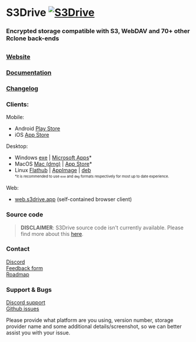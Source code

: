 # S3Drive [![S3Drive](https://web.s3drive.app/assets/assets/logos/logo_42.png)](https://s3drive.app/)

### Encrypted storage compatible with S3, WebDAV and 70+ other Rclone back-ends

<div style="margin-top: 30px;"></div>

### <a href="https://s3drive.app">Website</a><br>
### <a href="https://docs.s3drive.app">Documentation</a><br>
### <a href="https://s3drive.app/changelog">Changelog</a><br>

### Clients:

Mobile:
- Android <a href="https://play.google.com/store/apps/details?id=com.s3.drive.file.explorer.storage.cloud.manager">Play Store</a>
- iOS <a href="https://apps.apple.com/us/app/s3drive-cloud-storage/id1665135106">App Store</a><br>

Desktop:
- Windows <a href="https://docs.s3drive.app/install/#windows">exe</a> | <a href="https://apps.microsoft.com/store/detail/s3drive-cloud-storage/9NX2DN9Q37NS">Microsoft Apps</a>*
- MacOS <a href="https://docs.s3drive.app/install/#macos">Mac (dmg)</a> | <a href="https://apps.apple.com/lv/app/s3drive-cloud-storage/id1665135106">App Store</a>*
- Linux <a href="https://flathub.org/en-GB/apps/io.kapsa.drive">Flathub</a> | <a href="https://docs.s3drive.app/install/#appimage">AppImage</a> | <a href="https://docs.s3drive.app/install/#deb-package">deb</a><br>
<sup><sub>*it is recommended to use `exe` and `dmg` formats respectively for most up to date experience.</sub></sup><br>

Web:
- <a href="https://web.s3drive.app">web.s3drive.app</a> (self-contained browser client)

### Source code
> **DISCLAIMER**: S3Drive source code isn't currently available. Please find more about this [here](https://s3drive.app/faq?q=opensource).
### Contact
<a href="https://discord.gg/YvxvypRqCu">Discord</a><br>
<a href="https://s3drive.app/feedback">Feedback form</a><br>
<a href="https://s3drive.canny.io">Roadmap</a>

### Support & Bugs
[Discord support](https://discord.gg/YvxvypRqCu)<br>
[Github issues](https://github.com/s3drive/app/issues)<br>

Please provide what platform are you using, version number, storage provider name and some additional details/screenshot, so we can better assist you with your issue.

